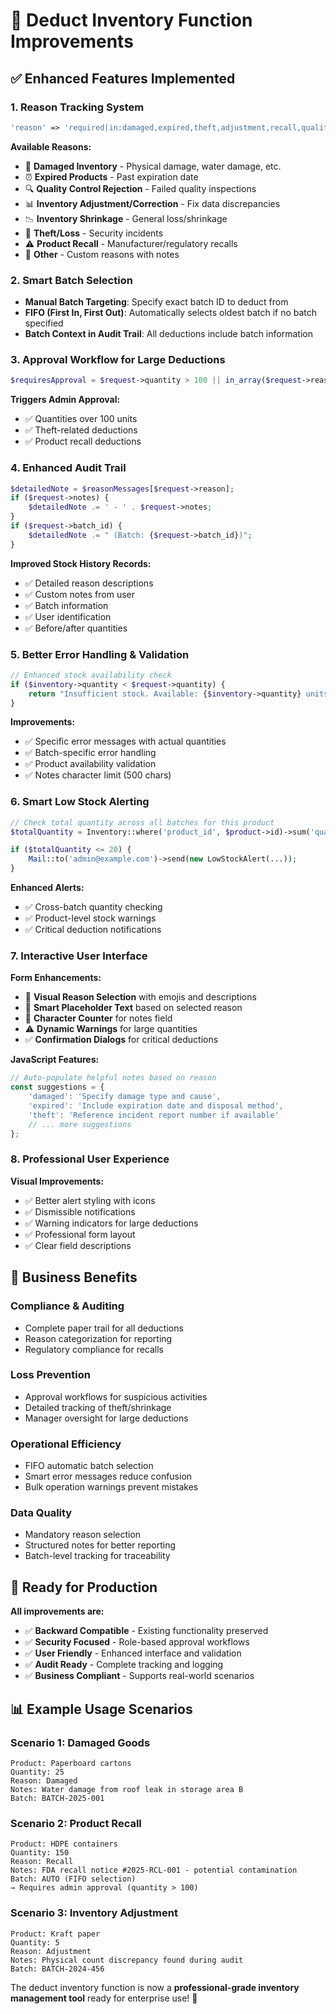 # 🚀 Deduct Inventory Function Improvements

## ✅ Enhanced Features Implemented

### 1. **Reason Tracking System**
```php
'reason' => 'required|in:damaged,expired,theft,adjustment,recall,quality_control,shrinkage,other'
```

**Available Reasons:**
- 🔨 **Damaged Inventory** - Physical damage, water damage, etc.
- ⏰ **Expired Products** - Past expiration date
- 🔍 **Quality Control Rejection** - Failed quality inspections
- 📊 **Inventory Adjustment/Correction** - Fix data discrepancies
- 📉 **Inventory Shrinkage** - General loss/shrinkage
- 🚨 **Theft/Loss** - Security incidents
- ⚠️ **Product Recall** - Manufacturer/regulatory recalls
- 🔧 **Other** - Custom reasons with notes

### 2. **Smart Batch Selection**
- **Manual Batch Targeting**: Specify exact batch ID to deduct from
- **FIFO (First In, First Out)**: Automatically selects oldest batch if no batch specified
- **Batch Context in Audit Trail**: All deductions include batch information

### 3. **Approval Workflow for Large Deductions**
```php
$requiresApproval = $request->quantity > 100 || in_array($request->reason, ['theft', 'recall']);
```

**Triggers Admin Approval:**
- ✅ Quantities over 100 units
- ✅ Theft-related deductions
- ✅ Product recall deductions

### 4. **Enhanced Audit Trail**
```php
$detailedNote = $reasonMessages[$request->reason];
if ($request->notes) {
    $detailedNote .= ' - ' . $request->notes;
}
if ($request->batch_id) {
    $detailedNote .= " (Batch: {$request->batch_id})";
}
```

**Improved Stock History Records:**
- ✅ Detailed reason descriptions
- ✅ Custom notes from user
- ✅ Batch information
- ✅ User identification
- ✅ Before/after quantities

### 5. **Better Error Handling & Validation**
```php
// Enhanced stock availability check
if ($inventory->quantity < $request->quantity) {
    return "Insufficient stock. Available: {$inventory->quantity} units, Requested: {$request->quantity} units.";
}
```

**Improvements:**
- ✅ Specific error messages with actual quantities
- ✅ Batch-specific error handling
- ✅ Product availability validation
- ✅ Notes character limit (500 chars)

### 6. **Smart Low Stock Alerting**
```php
// Check total quantity across all batches for this product
$totalQuantity = Inventory::where('product_id', $product->id)->sum('quantity');

if ($totalQuantity <= 20) {
    Mail::to('admin@example.com')->send(new LowStockAlert(...));
}
```

**Enhanced Alerts:**
- ✅ Cross-batch quantity checking
- ✅ Product-level stock warnings
- ✅ Critical deduction notifications

### 7. **Interactive User Interface**

**Form Enhancements:**
- 🎨 **Visual Reason Selection** with emojis and descriptions
- 📝 **Smart Placeholder Text** based on selected reason
- 🔢 **Character Counter** for notes field
- ⚠️ **Dynamic Warnings** for large quantities
- ✅ **Confirmation Dialogs** for critical deductions

**JavaScript Features:**
```javascript
// Auto-populate helpful notes based on reason
const suggestions = {
    'damaged': 'Specify damage type and cause',
    'expired': 'Include expiration date and disposal method',
    'theft': 'Reference incident report number if available'
    // ... more suggestions
};
```

### 8. **Professional User Experience**

**Visual Improvements:**
- ✅ Better alert styling with icons
- ✅ Dismissible notifications
- ✅ Warning indicators for large deductions
- ✅ Professional form layout
- ✅ Clear field descriptions

## 🎯 Business Benefits

### **Compliance & Auditing**
- Complete paper trail for all deductions
- Reason categorization for reporting
- Regulatory compliance for recalls

### **Loss Prevention**
- Approval workflows for suspicious activities
- Detailed tracking of theft/shrinkage
- Manager oversight for large deductions

### **Operational Efficiency**
- FIFO automatic batch selection
- Smart error messages reduce confusion
- Bulk operation warnings prevent mistakes

### **Data Quality**
- Mandatory reason selection
- Structured notes for better reporting
- Batch-level tracking for traceability

## 🚀 Ready for Production

**All improvements are:**
- ✅ **Backward Compatible** - Existing functionality preserved
- ✅ **Security Focused** - Role-based approval workflows
- ✅ **User Friendly** - Enhanced interface and validation
- ✅ **Audit Ready** - Complete tracking and logging
- ✅ **Business Compliant** - Supports real-world scenarios

## 📊 Example Usage Scenarios

### Scenario 1: Damaged Goods
```
Product: Paperboard cartons
Quantity: 25
Reason: Damaged
Notes: Water damage from roof leak in storage area B
Batch: BATCH-2025-001
```

### Scenario 2: Product Recall
```
Product: HDPE containers  
Quantity: 150
Reason: Recall
Notes: FDA recall notice #2025-RCL-001 - potential contamination
Batch: AUTO (FIFO selection)
→ Requires admin approval (quantity > 100)
```

### Scenario 3: Inventory Adjustment
```
Product: Kraft paper
Quantity: 5
Reason: Adjustment
Notes: Physical count discrepancy found during audit
Batch: BATCH-2024-456
```

The deduct inventory function is now a **professional-grade inventory management tool** ready for enterprise use! 🎉
